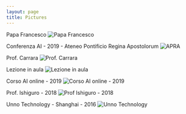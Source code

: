 ```yaml
---
layout: page
title: Pictures
---
```

Papa Francesco
![Papa Francesco]({{site.baseurl}}/img/pics/Papa-Francesco.jpg)

Conferenza AI - 2019 - Ateneo Pontificio Regina Apostolorum
![APRA]({{site.baseurl}}/img/pics/WhatsApp-Image-2019-11-30-at-08.59.231.jpeg)

Prof. Carrara
![Prof. Carrara]({{site.baseurl}}/img/pics/WhatsApp-Image-2019-11-30-at-08.59.202.jpeg)

Lezione in aula
![Lezione in aula]({{site.baseurl}}/img/pics/WhatsApp-Image-2019-11-30-at-08.59.19.jpeg)

Corso AI online - 2019
![Corso AI online - 2019]({{site.baseurl}}/img/pics/WhatsApp-Image-2019-11-30-at-08.59.22.jpeg)

Prof. Ishiguro - 2018
![Prof Ishiguro - 2018]({{site.baseurl}}/img/pics/Hiroshi-Ishiguro.jpg)

Unno Technology - Shanghai - 2016
![Unno Technology]({{site.baseurl}}/img/pics/Apertura-UNNO-Set-2016-1.jpg)
